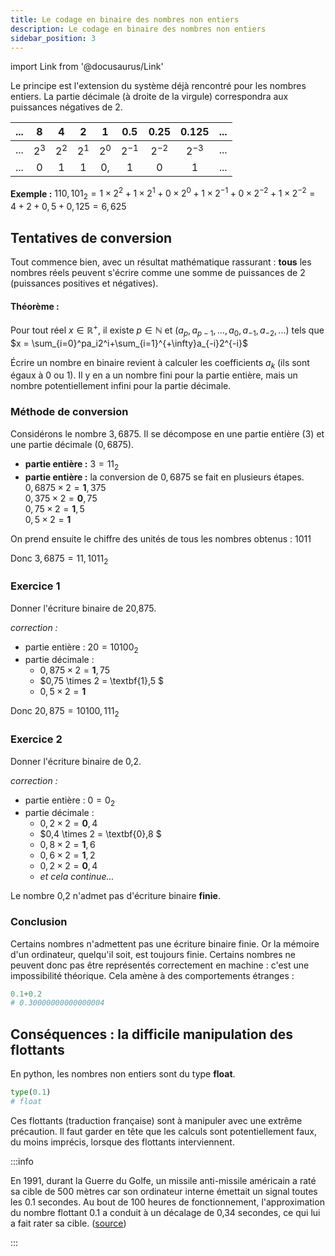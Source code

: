 ```yaml
---
title: Le codage en binaire des nombres non entiers
description: Le codage en binaire des nombres non entiers
sidebar_position: 3
---
```


import Link from '@docusaurus/Link'

Le principe est l'extension du système déjà rencontré pour les nombres entiers. La partie décimale (à droite de la virgule) correspondra aux puissances négatives de 2.

| ... |   8   |   4   |   2   |   1   |   0.5    |   0.25   |  0.125   | ... |
| :-: | :---: | :---: | :---: | :---: | :------: | :------: | :------: | :-: |
| ... | $2^3$ | $2^2$ | $2^1$ | $2^0$ | $2^{-1}$ | $2^{-2}$ | $2^{-3}$ | ... |
| ... |   0   |   1   |   1   |  0,   |    1     |    0     |    1     | ... |

**Exemple :** $110,101_2=1 \times 2^2 + 1 \times2^1 +0 \times 2^0 + 1 \times 2^{-1} +0 \times 2^{-2}+1 \times 2^{-2} =4+2+0,5+0,125=6,625$

## Tentatives de conversion

Tout commence bien, avec un résultat mathématique rassurant : **tous** les nombres réels peuvent s'écrire comme une somme de puissances de 2 (puissances positives et négatives).

#### Théorème :

Pour tout réel $x \in \mathbb{R}^+$, il existe $p \in \mathbb{N}$ et $(a_p,a_{p-1},...,a_0,a_{-1},a_{-2},...)$ tels que $x = \sum_{i=0}^pa_i2^i+\sum_{i=1}^{+\infty}a_{-i}2^{-i}$

Écrire un nombre en binaire revient à calculer les coefficients $a_k$ (ils sont égaux à 0 ou 1). Il y en a un nombre fini pour la partie entière, mais un nombre potentiellement infini pour la partie décimale.

### Méthode de conversion

Considérons le nombre $3,6875$. Il se décompose en une partie entière (3) et une partie décimale ($0,6875$).

- **partie entière :** $3=11_2$
- **partie entière :** la conversion de $0,6875$ se fait en plusieurs étapes.  
  $0,6875 \times 2 = \textbf{1},375$  
  $0,375 \times 2   = \textbf{0},75$  
  $0,75 \times 2 = \textbf{1},5$  
  $0,5 \times 2 = \textbf{1}$

On prend ensuite le chiffre des unités de tous les nombres obtenus : 1011

Donc $3,6875=11,1011_2$

### Exercice 1

Donner l'écriture binaire de 20,875.

_correction :_

- partie entière : $20 = 10100_2$
- partie décimale :
  - $0,875 \times 2 = \textbf{1},75$
  - $0,75 \times 2 = \textbf{1},5 $
  - $0,5 \times 2  = \textbf{1}$

Donc $20,875=10100,111_2$

### Exercice 2

Donner l'écriture binaire de 0,2.

_correction :_

- partie entière : $0 = 0_2$
- partie décimale :
  - $0,2 \times 2 = \textbf{0},4$
  - $0,4 \times 2 = \textbf{0},8 $
  - $0,8 \times 2  = \textbf{1},6$
  - $0,6 \times 2  = \textbf{1},2$
  - $0,2 \times 2 = \textbf{0},4$
  - _et cela continue..._

Le nombre 0,2 n'admet pas d'écriture binaire **finie**.

### Conclusion

Certains nombres n'admettent pas une écriture binaire finie. Or la mémoire d'un ordinateur, quelqu'il soit, est toujours finie. Certains nombres ne peuvent donc pas être représentés correctement en machine : c'est une impossibilité théorique. Cela amène à des comportements étranges :

```python
0.1+0.2
# 0.30000000000000004
```

## Conséquences : la difficile manipulation des flottants

En python, les nombres non entiers sont du type **float**.

```python
type(0.1)
# float
```

Ces flottants (traduction française) sont à manipuler avec une extrême précaution. Il faut garder en tête que les calculs sont potentiellement faux, du moins imprécis, lorsque des flottants interviennent.

:::info

En 1991, durant la Guerre du Golfe, un missile anti-missile américain a raté sa cible de 500 mètres car son ordinateur interne émettait un signal toutes les 0.1 secondes. Au bout de 100 heures de fonctionnement, l'approximation du nombre flottant 0.1 a conduit à un décalage de 0,34 secondes, ce qui lui a fait rater sa cible. ([source](http://www-users.math.umn.edu/~arnold//disasters/patriot.html))

:::
